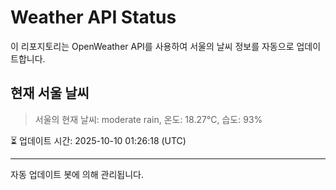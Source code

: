 
# Weather API Status

이 리포지토리는 OpenWeather API를 사용하여 서울의 날씨 정보를 자동으로 업데이트합니다.

## 현재 서울 날씨
> 서울의 현재 날씨: moderate rain, 온도: 18.27°C, 습도: 93%

⏳ 업데이트 시간: 2025-10-10 01:26:18 (UTC)

---
자동 업데이트 봇에 의해 관리됩니다.
